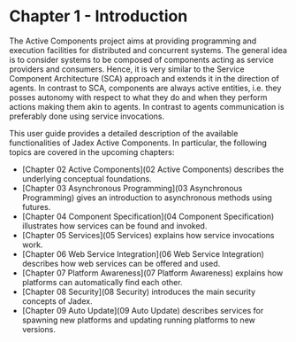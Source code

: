 Chapter 1 - Introduction
=====================================

The Active Components project aims at providing programming and execution facilities for distributed and concurrent systems. The general idea is to consider systems to be composed of components acting as service providers and consumers. Hence, it is very similar to the Service Component Architecture (SCA) approach and extends it in the direction of agents. In contrast to SCA, components are always active entities, i.e. they posses autonomy with respect to what they do and when they perform actions making them akin to agents. In contrast to agents communication is preferably done using service invocations.





This user guide provides a detailed description of the available functionalities of Jadex Active Components. In particular, the following topics are covered in the upcoming chapters:

-   [Chapter 02 Active Components](02 Active Components)  describes the underlying conceptual foundations.
-   [Chapter 03 Asynchronous Programming](03 Asynchronous Programming)  gives an introduction to asynchronous methods using futures.
-   [Chapter 04 Component Specification](04 Component Specification)  illustrates how services can be found and invoked.
-   [Chapter 05 Services](05 Services)  explains how service invocations work.
-   [Chapter 06 Web Service Integration](06 Web Service Integration)  describes how web services can be offered and used. 
-   [Chapter 07 Platform Awareness](07 Platform Awareness)  explains how platforms can automatically find each other.
-   [Chapter 08 Security](08 Security)  introduces the main security concepts of Jadex.
-   [Chapter 09 Auto Update](09 Auto Update)  describes services for spawning new platforms and updating running platforms to new versions.

